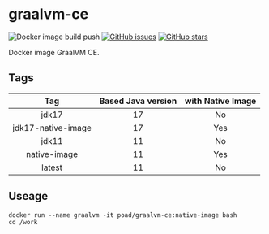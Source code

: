 # graalvm-ce

![Docker image build push](https://github.com/poad/graalvm-ce/workflows/Docker%20image%20build%20push/badge.svg?branch=main)
[![GitHub issues](https://img.shields.io/github/issues/poad/graalvm-ce.svg "GitHub issues")](https://github.com/poad/graalvm-ce)
[![GitHub stars](https://img.shields.io/github/stars/poad/graalvm-ce.svg "GitHub stars")](https://github.com/poad/graalvm-ce)

Docker image GraalVM CE.

## Tags

| Tag | Based Java version | with Native Image |
|:---:|:---:|:---:|
| jdk17 | 17  | No  |
| jdk17-native-image | 17  | Yes |
| jdk11 | 11 | No  |
| native-image | 11 | Yes |
| latest | 11 | No  |

## Useage

```$sh
docker run --name graalvm -it poad/graalvm-ce:native-image bash
cd /work
```

